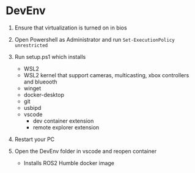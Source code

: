 # DevEnv
1) Ensure that virtualization is turned on in bios
2) Open Powershell as Administrator and run
```Set-ExecutionPolicy unrestricted```
3) Run setup.ps1 which installs
   - WSL2
   - WSL2 kernel that support cameras, multicasting, xbox controllers and blueooth
   - winget
   - docker-desktop
   - git
   - usbipd
   - vscode
     - dev container extension
     - remote explorer extension
4) Restart your PC
   
6) Open the DevEnv folder in vscode and reopen container
   - Installs ROS2 Humble docker image

